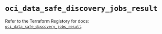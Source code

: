 # `oci_data_safe_discovery_jobs_result`

Refer to the Terraform Registory for docs: [`oci_data_safe_discovery_jobs_result`](https://registry.terraform.io/providers/oracle/oci/6.18.0/docs/resources/data_safe_discovery_jobs_result).
